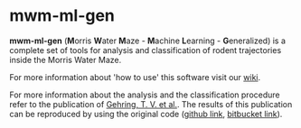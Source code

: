 # mwm-ml-gen

**mwm-ml-gen** (**M**orris **W**ater **M**aze - **M**achine **L**earning - **G**eneralized) is a complete set of tools for analysis and classification of rodent trajectories inside the Morris Water Maze. 

For more information about 'how to use' this software visit our [wiki](https://github.com/RodentDataAnalytics/mwm-ml-gen/wiki).

For more information about the analysis and the classification procedure refer to the publication of [Gehring, T. V. et al.](http://www.nature.com/articles/srep14562). The results of this publication can be reproduced by using the original code ([github link](https://github.com/RodentDataAnalytics/mwm-ml), [bitbucket link](https://bitbucket.org/tiagogehring/mwm_trajectories)).
